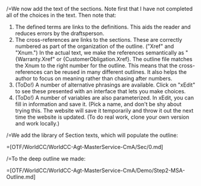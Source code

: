 /=We now add the text of the sections.  Note first that I have not completed all of the choices in the text.  Then note that:<ol><li>The defined terms are links to the definitions.  This aids the reader and reduces errors by the draftsperson.<li>The cross-references are links to the sections.  These are correctly numbered as part of the organization of the outline.  ("Xref" and "Xnum.")  In the actual text, we make the references semantically as "{Warranty.Xref" or {CustomerObligation.Xref}.  The outline file matches the Xnum to the right number for the outline.  This means that the cross-references can be reused in many different outlines.  It also helps the author to focus on meaning rather than chasing after numbers.<li>(ToDo!) A number of alternative phrasings are available. Click on "xEdit" to see these presented with an interface that lets you make choices.<li>(ToDo!) A number of variables are also parameterized.  In xEdit, you can fill in information and save it.  (Pick a name, and don't be shy about trying this.  The website will save it temporarily and throw it out the next time the website is updated. (To do real work, clone your own version and work locally.)</ol>

/=We add the library of Section texts, which will populate the outline:

=[OTF/WorldCC/WorldCC-Agt-MasterService-CmA/Sec/0.md]

/=To the deep outline we made:

=[OTF/WorldCC/WorldCC-Agt-MasterService-CmA/Demo/Step2-MSA-Outline.md]